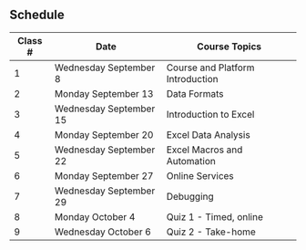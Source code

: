 ## Schedule
| Class # | Date                   | Course Topics                    |
|---------|------------------------|----------------------------------|
| 1       | Wednesday September 8  | Course and Platform Introduction |
| 2       | Monday September 13    | Data Formats                     |
| 3       | Wednesday September 15 | Introduction to Excel            |
| 4       | Monday September 20    | Excel Data Analysis              |
| 5       | Wednesday September 22 | Excel Macros and Automation      |
| 6       | Monday September 27    | Online Services                  |
| 7       | Wednesday September 29 | Debugging                        |
| 8       | Monday October 4       | Quiz 1 - Timed, online           |
| 9       | Wednesday October 6    | Quiz 2 - Take-home               |